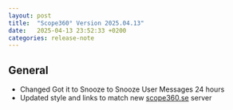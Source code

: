 ```yaml
---
layout: post
title:  "Scope360° Version 2025.04.13"
date:   2025-04-13 23:52:33 +0200
categories: release-note
---
```

## General

- Changed Got it to Snooze to Snooze User Messages 24 hours
- Updated style and links to match new [scope360.se](http://scope360.se) server
